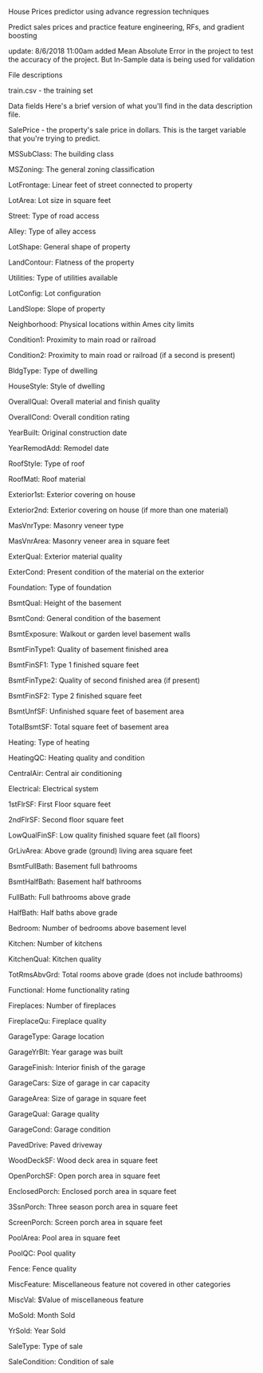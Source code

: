 House Prices predictor
using advance regression techniques

Predict sales prices and practice feature engineering, RFs, and gradient boosting


update: 8/6/2018 11:00am
added Mean Absolute Error in the project to test the accuracy of the project.
But In-Sample data is being used for validation






File descriptions

train.csv - the training set

Data fields
Here's a brief version of what you'll find in the data description file.

SalePrice - the property's sale price in dollars. This is the target variable that you're trying to predict.

MSSubClass: The building class

MSZoning: The general zoning classification

LotFrontage: Linear feet of street connected to property

LotArea: Lot size in square feet

Street: Type of road access

Alley: Type of alley access

LotShape: General shape of property

LandContour: Flatness of the property

Utilities: Type of utilities available

LotConfig: Lot configuration

LandSlope: Slope of property

Neighborhood: Physical locations within Ames city limits

Condition1: Proximity to main road or railroad

Condition2: Proximity to main road or railroad (if a second is present)

BldgType: Type of dwelling

HouseStyle: Style of dwelling

OverallQual: Overall material and finish quality

OverallCond: Overall condition rating

YearBuilt: Original construction date

YearRemodAdd: Remodel date

RoofStyle: Type of roof

RoofMatl: Roof material

Exterior1st: Exterior covering on house

Exterior2nd: Exterior covering on house (if more than one material)

MasVnrType: Masonry veneer type

MasVnrArea: Masonry veneer area in square feet

ExterQual: Exterior material quality

ExterCond: Present condition of the material on the exterior

Foundation: Type of foundation

BsmtQual: Height of the basement

BsmtCond: General condition of the basement

BsmtExposure: Walkout or garden level basement walls

BsmtFinType1: Quality of basement finished area

BsmtFinSF1: Type 1 finished square feet

BsmtFinType2: Quality of second finished area (if present)

BsmtFinSF2: Type 2 finished square feet

BsmtUnfSF: Unfinished square feet of basement area

TotalBsmtSF: Total square feet of basement area

Heating: Type of heating

HeatingQC: Heating quality and condition

CentralAir: Central air conditioning

Electrical: Electrical system

1stFlrSF: First Floor square feet

2ndFlrSF: Second floor square feet

LowQualFinSF: Low quality finished square feet (all floors)

GrLivArea: Above grade (ground) living area square feet

BsmtFullBath: Basement full bathrooms

BsmtHalfBath: Basement half bathrooms

FullBath: Full bathrooms above grade

HalfBath: Half baths above grade

Bedroom: Number of bedrooms above basement level

Kitchen: Number of kitchens

KitchenQual: Kitchen quality

TotRmsAbvGrd: Total rooms above grade (does not include bathrooms)

Functional: Home functionality rating

Fireplaces: Number of fireplaces

FireplaceQu: Fireplace quality

GarageType: Garage location

GarageYrBlt: Year garage was built

GarageFinish: Interior finish of the garage

GarageCars: Size of garage in car capacity

GarageArea: Size of garage in square feet

GarageQual: Garage quality

GarageCond: Garage condition

PavedDrive: Paved driveway

WoodDeckSF: Wood deck area in square feet

OpenPorchSF: Open porch area in square feet

EnclosedPorch: Enclosed porch area in square feet

3SsnPorch: Three season porch area in square feet

ScreenPorch: Screen porch area in square feet

PoolArea: Pool area in square feet

PoolQC: Pool quality

Fence: Fence quality

MiscFeature: Miscellaneous feature not covered in other categories

MiscVal: $Value of miscellaneous feature

MoSold: Month Sold

YrSold: Year Sold

SaleType: Type of sale

SaleCondition: Condition of sale

